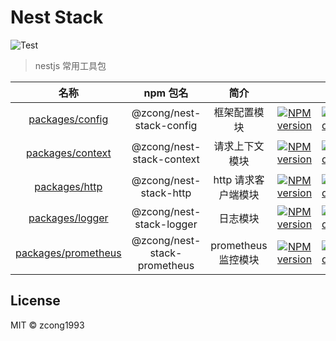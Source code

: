 # Nest Stack

![Test](https://github.com/zcong1993/nest-stack/workflows/JS%20Test/badge.svg)

> nestjs 常用工具包

|                     名称                     |           npm 包名           |        简介         |                                                                                                                                                    |                                                                                                                                                       |                                                                                                                                                     |
| :------------------------------------------: | :--------------------------: | :-----------------: | :------------------------------------------------------------------------------------------------------------------------------------------------: | :---------------------------------------------------------------------------------------------------------------------------------------------------: | :-------------------------------------------------------------------------------------------------------------------------------------------------: |
|     [packages/config](./packages/config)     |   @zcong/nest-stack-config   |    框架配置模块     |     [![NPM version](https://img.shields.io/npm/v/@zcong/nest-stack-config.svg?style=flat)](https://npmjs.com/package/@zcong/nest-stack-config)     |     [![NPM downloads](https://img.shields.io/npm/dm/@zcong/nest-stack-config.svg?style=flat)](https://npmjs.com/package/@zcong/nest-stack-config)     |   [![codecov](https://codecov.io/gh/zcong1993/nest-stack/branch/master/graph/badge.svg?flags=config)](https://codecov.io/gh/zcong1993/nest-stack)   |
|    [packages/context](./packages/context)    |  @zcong/nest-stack-context   |   请求上下文模块    |    [![NPM version](https://img.shields.io/npm/v/@zcong/nest-stack-context.svg?style=flat)](https://npmjs.com/package/@zcong/nest-stack-context)    |    [![NPM downloads](https://img.shields.io/npm/dm/@zcong/nest-stack-context.svg?style=flat)](https://npmjs.com/package/@zcong/nest-stack-context)    |  [![codecov](https://codecov.io/gh/zcong1993/nest-stack/branch/master/graph/badge.svg?flags=context)](https://codecov.io/gh/zcong1993/nest-stack)   |
|       [packages/http](./packages/http)       |    @zcong/nest-stack-http    | http 请求客户端模块 |       [![NPM version](https://img.shields.io/npm/v/@zcong/nest-stack-http.svg?style=flat)](https://npmjs.com/package/@zcong/nest-stack-http)       |       [![NPM downloads](https://img.shields.io/npm/dm/@zcong/nest-stack-http.svg?style=flat)](https://npmjs.com/package/@zcong/nest-stack-http)       |                                                                                                                                                     |
|     [packages/logger](./packages/logger)     |   @zcong/nest-stack-logger   |      日志模块       |     [![NPM version](https://img.shields.io/npm/v/@zcong/nest-stack-logger.svg?style=flat)](https://npmjs.com/package/@zcong/nest-stack-logger)     |     [![NPM downloads](https://img.shields.io/npm/dm/@zcong/nest-stack-logger.svg?style=flat)](https://npmjs.com/package/@zcong/nest-stack-logger)     |                                                                                                                                                     |
| [packages/prometheus](./packages/prometheus) | @zcong/nest-stack-prometheus | prometheus 监控模块 | [![NPM version](https://img.shields.io/npm/v/@zcong/nest-stack-prometheus.svg?style=flat)](https://npmjs.com/package/@zcong/nest-stack-prometheus) | [![NPM downloads](https://img.shields.io/npm/dm/@zcong/nest-stack-prometheus.svg?style=flat)](https://npmjs.com/package/@zcong/nest-stack-prometheus) | [![codecov](https://codecov.io/gh/zcong1993/nest-stack/branch/master/graph/badge.svg?flags=prometheus)](https://codecov.io/gh/zcong1993/nest-stack) |

## License

MIT &copy; zcong1993
